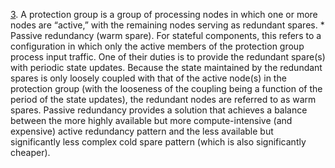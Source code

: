 [3](ch04.xhtml#ch04fn3). A protection group is a group of processing nodes in which one or more nodes are “active,” with the remaining nodes serving as redundant spares. *  Passive redundancy (warm spare). For stateful components, this refers to a configuration in which only the active members of the protection group process input traffic. One of their duties is to provide the redundant spare(s) with periodic state updates. Because the state maintained by the redundant spares is only loosely coupled with that of the active node(s) in the protection group (with the looseness of the coupling being a function of the period of the state updates), the redundant nodes are referred to as warm spares. Passive redundancy provides a solution that achieves a balance between the more highly available but more compute-intensive (and expensive) active redundancy pattern and the less available but significantly less complex cold spare pattern (which is also significantly cheaper).